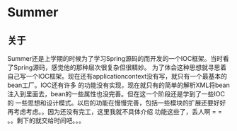 Summer
====
关于
---
Summer还是上学期的时候为了学习Spring源码的而开发的一个IOC框架。当时看了Spring源码，感觉他的那种层次很复杂但很精妙。
为了体会这种思想就寻思着自己写一个IOC框架。现在还有applicationcontext没有写，就只有一个最基本的bean工厂。IOC还有许多
的功能没有实现，现在就只有的简单的解析XML将bean注入到里面去，bean的一些属性也没完善。但在这一个阶段还是学到了一些IOC的
一些思想和设计模式。以后的功能在慢慢完善，包括一些模块的扩展还要好好再考虑考虑。。因为还没有完工，这里我就不具体介绍
功能这些了，丢人啊 = = 。。剩下的就交给时间吧。。。

